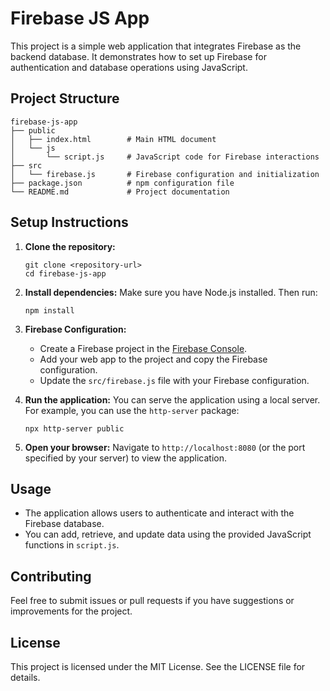 # Firebase JS App

This project is a simple web application that integrates Firebase as the backend database. It demonstrates how to set up Firebase for authentication and database operations using JavaScript.

## Project Structure

```
firebase-js-app
├── public
│   ├── index.html        # Main HTML document
│   └── js
│       └── script.js     # JavaScript code for Firebase interactions
├── src
│   └── firebase.js       # Firebase configuration and initialization
├── package.json          # npm configuration file
└── README.md             # Project documentation
```

## Setup Instructions

1. **Clone the repository:**
   ```
   git clone <repository-url>
   cd firebase-js-app
   ```

2. **Install dependencies:**
   Make sure you have Node.js installed. Then run:
   ```
   npm install
   ```

3. **Firebase Configuration:**
   - Create a Firebase project in the [Firebase Console](https://console.firebase.google.com/).
   - Add your web app to the project and copy the Firebase configuration.
   - Update the `src/firebase.js` file with your Firebase configuration.

4. **Run the application:**
   You can serve the application using a local server. For example, you can use the `http-server` package:
   ```
   npx http-server public
   ```

5. **Open your browser:**
   Navigate to `http://localhost:8080` (or the port specified by your server) to view the application.

## Usage

- The application allows users to authenticate and interact with the Firebase database.
- You can add, retrieve, and update data using the provided JavaScript functions in `script.js`.

## Contributing

Feel free to submit issues or pull requests if you have suggestions or improvements for the project.

## License

This project is licensed under the MIT License. See the LICENSE file for details.